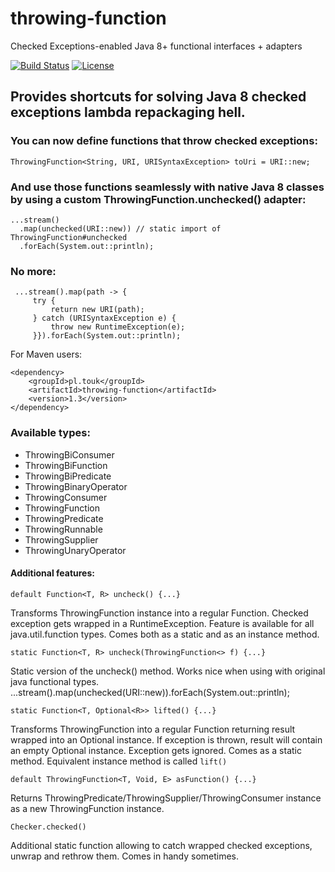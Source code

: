# throwing-function
Checked Exceptions-enabled Java 8+ functional interfaces + adapters

[![Build Status](https://travis-ci.org/pivovarit/ThrowingFunction.svg?branch=master)](https://travis-ci.org/pivovarit/ThrowingFunction)
[![License](http://img.shields.io/:license-apache-blue.svg)](http://www.apache.org/licenses/LICENSE-2.0.html)

## Provides shortcuts for solving Java 8 checked exceptions lambda repackaging hell.

### You can now define functions that throw checked exceptions:
    ThrowingFunction<String, URI, URISyntaxException> toUri = URI::new;

### And use those functions seamlessly with native Java 8 classes by using a custom ThrowingFunction.unchecked() adapter:

    ...stream()
      .map(unchecked(URI::new)) // static import of ThrowingFunction#unchecked
      .forEach(System.out::println);

### No more:

     ...stream().map(path -> {
         try {
             return new URI(path);
         } catch (URISyntaxException e) {
             throw new RuntimeException(e);
         }}).forEach(System.out::println);


For Maven users:

    <dependency>
        <groupId>pl.touk</groupId>
        <artifactId>throwing-function</artifactId>
        <version>1.3</version>
    </dependency>
    
### Available types:

+ ThrowingBiConsumer
+ ThrowingBiFunction
+ ThrowingBiPredicate
+ ThrowingBinaryOperator
+ ThrowingConsumer
+ ThrowingFunction
+ ThrowingPredicate
+ ThrowingRunnable
+ ThrowingSupplier
+ ThrowingUnaryOperator


#### Additional features:

    default Function<T, R> uncheck() {...}
Transforms ThrowingFunction instance into a regular Function. Checked exception gets wrapped in a RuntimeException. 
Feature is available for all java.util.function types. Comes both as a static and as an instance method.

    static Function<T, R> uncheck(ThrowingFunction<> f) {...}
Static version of the uncheck() method. Works nice when using with original java functional types.
    ...stream().map(unchecked(URI::new)).forEach(System.out::println);

    static Function<T, Optional<R>> lifted() {...}
Transforms ThrowingFunction into a regular Function returning result wrapped into an Optional instance. If exception 
is thrown, result will contain an empty Optional instance. Exception gets ignored. Comes as a static method. Equivalent instance method is called `lift()`

    default ThrowingFunction<T, Void, E> asFunction() {...}
Returns ThrowingPredicate/ThrowingSupplier/ThrowingConsumer instance as a new ThrowingFunction instance.

    Checker.checked()
Additional static function allowing to catch wrapped checked exceptions, unwrap and rethrow them. Comes in handy sometimes.
